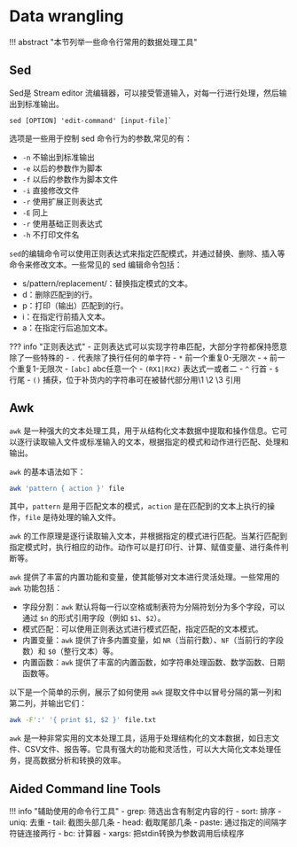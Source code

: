 # Data wrangling

!!! abstract "本节列举一些命令行常用的数据处理工具"

## Sed
Sed是 Stream editor 流编辑器，可以接受管道输入，对每一行进行处理，然后输出到标准输出。
```
sed [OPTION] 'edit-command' [input-file]`
```


选项是一些用于控制 sed 命令行为的参数,常见的有：

- `-n` 不输出到标准输出  
- `-e` 以后的参数作为脚本  
- `-f` 以后的参数作为脚本文件  
- `-i` 直接修改文件  
- `-r` 使用扩展正则表达式  
- `-E` 同上  
- `-r` 使用基础正则表达式  
- `-h` 不打印文件名  
  
`sed`的编辑命令可以使用正则表达式来指定匹配模式，并通过替换、删除、插入等命令来修改文本。一些常见的 sed 编辑命令包括：  

- s/pattern/replacement/：替换指定模式的文本。  
- d：删除匹配到的行。  
- p：打印（输出）匹配到的行。  
- i：在指定行前插入文本。  
- a：在指定行后追加文本。  

??? info "正则表达式"
    - 正则表达式可以实现字符串匹配，大部分字符都保持愿意除了一些特殊的
    - `.` 代表除了换行任何的单字符
    - `*` 前一个重复0-无限次
    - `+` 前一个重复1-无限次
    - `[abc]` abc任意一个
    - `(RX1|RX2)` 表达式一或者二
    - `^` 行首
    - `$` 行尾
    - `()` 捕获，位于补货内的字符串可在被替代部分用\1 \2 \3 引用

## Awk
`awk` 是一种强大的文本处理工具，用于从结构化文本数据中提取和操作信息。它可以逐行读取输入文件或标准输入的文本，根据指定的模式和动作进行匹配、处理和输出。

`awk` 的基本语法如下：

```bash
awk 'pattern { action }' file
```

其中，`pattern` 是用于匹配文本的模式，`action` 是在匹配到的文本上执行的操作，`file` 是待处理的输入文件。

`awk` 的工作原理是逐行读取输入文本，并根据指定的模式进行匹配。当某行匹配到指定模式时，执行相应的动作。动作可以是打印行、计算、赋值变量、进行条件判断等。

`awk` 提供了丰富的内置功能和变量，使其能够对文本进行灵活处理。一些常用的 `awk` 功能包括：

- 字段分割：`awk` 默认将每一行以空格或制表符为分隔符划分为多个字段，可以通过 `$n` 的形式引用字段（例如 `$1`、`$2`）。
- 模式匹配：可以使用正则表达式进行模式匹配，指定匹配的文本模式。
- 内置变量：`awk` 提供了许多内置变量，如 `NR`（当前行数）、`NF`（当前行的字段数）和 `$0`（整行文本）等。
- 内置函数：`awk` 提供了丰富的内置函数，如字符串处理函数、数学函数、日期函数等。

以下是一个简单的示例，展示了如何使用 `awk` 提取文件中以冒号分隔的第一列和第二列，并输出它们：

```bash
awk -F':' '{ print $1, $2 }' file.txt
```

`awk` 是一种非常实用的文本处理工具，适用于处理结构化的文本数据，如日志文件、CSV文件、报告等。它具有强大的功能和灵活性，可以大大简化文本处理任务，提高数据分析和转换的效率。

## Aided Command line Tools

!!! info "辅助使用的命令行工具"
    - grep: 筛选出含有制定内容的行
    - sort: 排序
    - uniq: 去重
    - tail: 截图头部几条
    - head: 截取尾部几条
    - paste: 通过指定的间隔字符链连接两行
    - bc: 计算器
    - xargs: 把stdin转换为参数调用后续程序